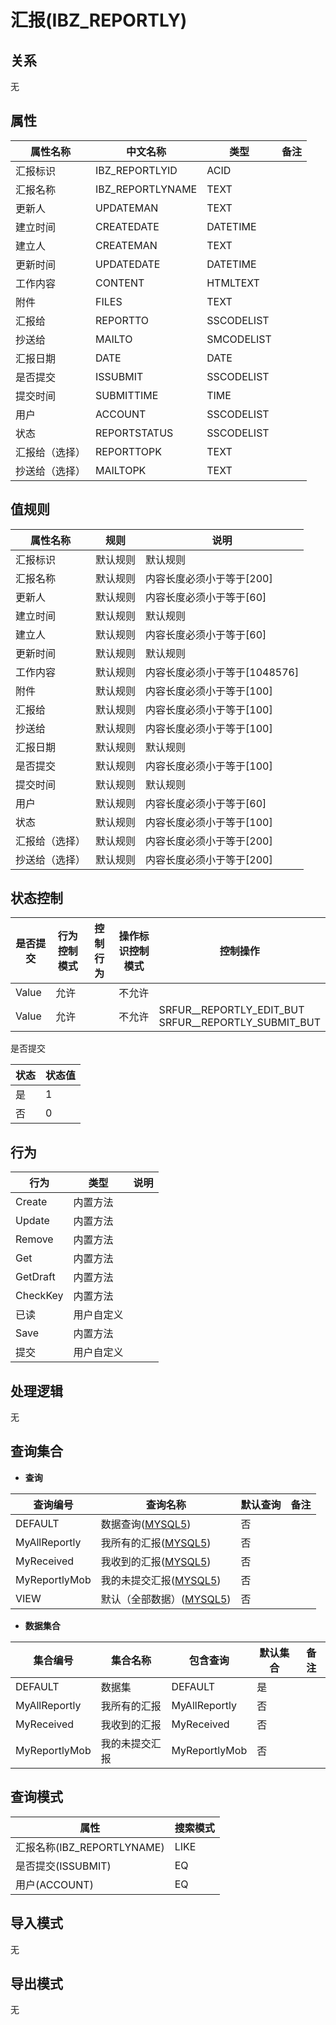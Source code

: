 # 汇报(IBZ_REPORTLY)

  

## 关系
无

## 属性

| 属性名称        |    中文名称    | 类型     |  备注  |
| --------   |------------| -----   |  -------- | 
|汇报标识|IBZ_REPORTLYID|ACID|&nbsp;|
|汇报名称|IBZ_REPORTLYNAME|TEXT|&nbsp;|
|更新人|UPDATEMAN|TEXT|&nbsp;|
|建立时间|CREATEDATE|DATETIME|&nbsp;|
|建立人|CREATEMAN|TEXT|&nbsp;|
|更新时间|UPDATEDATE|DATETIME|&nbsp;|
|工作内容|CONTENT|HTMLTEXT|&nbsp;|
|附件|FILES|TEXT|&nbsp;|
|汇报给|REPORTTO|SSCODELIST|&nbsp;|
|抄送给|MAILTO|SMCODELIST|&nbsp;|
|汇报日期|DATE|DATE|&nbsp;|
|是否提交|ISSUBMIT|SSCODELIST|&nbsp;|
|提交时间|SUBMITTIME|TIME|&nbsp;|
|用户|ACCOUNT|SSCODELIST|&nbsp;|
|状态|REPORTSTATUS|SSCODELIST|&nbsp;|
|汇报给（选择）|REPORTTOPK|TEXT|&nbsp;|
|抄送给（选择）|MAILTOPK|TEXT|&nbsp;|

## 值规则
| 属性名称    | 规则    |  说明  |
| --------   |------------| ----- | 
|汇报标识|默认规则|默认规则|
|汇报名称|默认规则|内容长度必须小于等于[200]|
|更新人|默认规则|内容长度必须小于等于[60]|
|建立时间|默认规则|默认规则|
|建立人|默认规则|内容长度必须小于等于[60]|
|更新时间|默认规则|默认规则|
|工作内容|默认规则|内容长度必须小于等于[1048576]|
|附件|默认规则|内容长度必须小于等于[100]|
|汇报给|默认规则|内容长度必须小于等于[100]|
|抄送给|默认规则|内容长度必须小于等于[100]|
|汇报日期|默认规则|默认规则|
|是否提交|默认规则|内容长度必须小于等于[100]|
|提交时间|默认规则|默认规则|
|用户|默认规则|内容长度必须小于等于[60]|
|状态|默认规则|内容长度必须小于等于[100]|
|汇报给（选择）|默认规则|内容长度必须小于等于[200]|
|抄送给（选择）|默认规则|内容长度必须小于等于[200]|

## 状态控制

|是否提交|行为控制模式| 控制行为 | 操作标识控制模式 | 控制操作 |
| --------   | ------------|------------|------------|------------|
|Value| 允许|  | 不允许 |  |
|Value| 允许|  | 不允许 | SRFUR__REPORTLY_EDIT_BUT<br>SRFUR__REPORTLY_SUBMIT_BUT<br> |

是否提交

| 状态        |    状态值   |
| --------   |------------|
|是|1|
|否|0|

## 行为
| 行为    | 类型    |  说明  |
| --------   |------------| ----- | 
|Create|内置方法|&nbsp;|
|Update|内置方法|&nbsp;|
|Remove|内置方法|&nbsp;|
|Get|内置方法|&nbsp;|
|GetDraft|内置方法|&nbsp;|
|CheckKey|内置方法|&nbsp;|
|已读|用户自定义|&nbsp;|
|Save|内置方法|&nbsp;|
|提交|用户自定义|&nbsp;|

## 处理逻辑
无

## 查询集合

* **查询**

| 查询编号 | 查询名称       | 默认查询 |   备注|
| --------  | --------   | --------   | ----- |
|DEFAULT|数据查询([MYSQL5](../../appendix/query_MYSQL5.md#IbzReportly_Default))|否|&nbsp;|
|MyAllReportly|我所有的汇报([MYSQL5](../../appendix/query_MYSQL5.md#IbzReportly_MyAllReportly))|否|&nbsp;|
|MyReceived|我收到的汇报([MYSQL5](../../appendix/query_MYSQL5.md#IbzReportly_MyReceived))|否|&nbsp;|
|MyReportlyMob|我的未提交汇报([MYSQL5](../../appendix/query_MYSQL5.md#IbzReportly_MyReportlyMob))|否|&nbsp;|
|VIEW|默认（全部数据）([MYSQL5](../../appendix/query_MYSQL5.md#IbzReportly_View))|否|&nbsp;|

* **数据集合**

| 集合编号 | 集合名称   |  包含查询  | 默认集合 |   备注|
| --------  | --------   | -------- | --------   | ----- |
|DEFAULT|数据集|DEFAULT|是|&nbsp;|
|MyAllReportly|我所有的汇报|MyAllReportly|否|&nbsp;|
|MyReceived|我收到的汇报|MyReceived|否|&nbsp;|
|MyReportlyMob|我的未提交汇报|MyReportlyMob|否|&nbsp;|

## 查询模式
| 属性      |    搜索模式     |
| --------   |------------|
|汇报名称(IBZ_REPORTLYNAME)|LIKE|
|是否提交(ISSUBMIT)|EQ|
|用户(ACCOUNT)|EQ|

## 导入模式
无


## 导出模式
无
